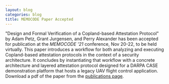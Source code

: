 ```yaml
---
layout: blog
categories: blog
title: MEMOCODE Paper Accepted
---
```

"Design and Formal Verification of a Copland-based Attestation
Protocol" by Adam Petz, Grant Jurgensen, and Perry Alexander has been accepted for
publication at the *MEMOCODE '21* conference, Nov 20-22, to be held
virtually. This paper introduces a workflow for both analyzing and executing
Copland-based attestation protocols in the context of a security
architecture.  It concludes by instantiating that workflow with a
concrete architecture and layered attestation protocol
designed for a DARPA CASE demonstration platform that hosts a legacy
UAV flight control application.  Download a pdf of the paper from the [publications page](https://ku-sldg.github.io/copland/publications.html).
